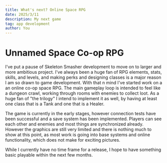 ```yaml
---
title: What's next? Online Space RPG
date: 2025/3/11
description: My next game
tag: app development
author: You
---
```


# Unnamed Space Co-op RPG

I've put a pause of Skeleton Smasher development to move on to larger and more ambitious project. I've always been a huge fan of RPG elements, stats, skills, and levels, and making perks and designing classes is a major reason I am so drawn to game development. With that n mind I've started work on a an online co-op space RPG. The main gameplay loop is intended to feel like a dungeon crawl, working through rooms with enemies to collect loot. As a huge fan of "the trilogy" I intend to implement it as well, by having at least one class that is a Tank and one that is a Healer.

The game is currently in the early stages, however connection tests have been successful and a save system has been implemented. Players can see each other and enemies and most things are synchronized already. However the graphics are still very limited and there is nothing much to show at this point, as most work is going into base systems and online functionality, which does not make for exciting pictures. 

While I currently have no time frame for a release, I hope to have something basic playable within the next few months.







